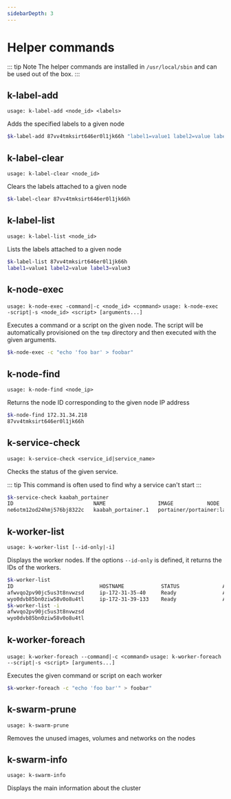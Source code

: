 ```yaml
---
sidebarDepth: 3
---
```


# Helper commands

::: tip Note
The helper commands are installed in `/usr/local/sbin` and can be used out of the box.
:::

## k-label-add

`usage: k-label-add <node_id> <labels>`

Adds the specified labels to a given node

```bash
$k-label-add 87vv4tmksirt646er0l1jk66h "label1=value1 label2=value label3=value3"
```

## k-label-clear

`usage: k-label-clear <node_id>`

Clears the labels attached to a given node

```bash
$k-label-clear 87vv4tmksirt646er0l1jk66h
```

## k-label-list

`usage: k-label-list <node_id>`

Lists the labels attached to a given node

```bash
$k-label-list 87vv4tmksirt646er0l1jk66h 
label1=value1 label2=value label3=value3
```

## k-node-exec

`usage: k-node-exec -command|-c <node_id> <command>`
`usage: k-node-exec -script|-s <node_id> <script> [arguments...]`

Executes a command or a script on the given node.
The script will be automatically provisioned on the `tmp` directory and then executed with the given arguments.

```bash
$k-node-exec -c "echo 'foo bar' > foobar"
```

## k-node-find

`usage: k-node-find <node_ip>`

Returns the node ID corresponding to the given node IP address

```bash
$k-node-find 172.31.34.218
87vv4tmksirt646er0l1jk66h
```

## k-service-check

`usage: k-service-check <service_id|service_name>`

Checks the status of the given service.

::: tip 
This command is often used to find why a service can't start
:::

```bash
$k-service-check kaabah_portainer
ID                          NAME                 IMAGE           NODE                DESIRED STATE       CURRENT                                                          STATE               ERROR               PORTS
ne6otm12od24hmj576bj8322c   kaabah_portainer.1   portainer/portainer:latest@sha256:07c0e19e28e18414dd02c313c36b293758acf197d5af45077e3dd69c630e25cc   ip-172-31-36-140    Running             Running about an hour ago
```

## k-worker-list

`usage: k-worker-list [--id-only|-i]`

Displays the worker nodes. If the options `--id-only` is defined, it returns the IDs of the workers.

```bash
$k-worker-list
ID                            HOSTNAME            STATUS              AVAILABILITY        MANAGER STATUS      ENGINE VERSION
afwvqo2pv90jc5us3t8nvwzsd     ip-172-31-35-40     Ready               Active                                  18.03.1-ce
wyo0dvb85bn0ziw58v0o8u4tl     ip-172-31-39-133    Ready               Active                                  18.03.1-ce
$k-worker-list -i
afwvqo2pv90jc5us3t8nvwzsd
wyo0dvb85bn0ziw58v0o8u4tl
```

## k-worker-foreach

`usage: k-worker-foreach --command|-c <command>`
`usage: k-worker-foreach --script|-s <script> [arguments...]`

Executes the given command or script on each worker

```bash
$k-worker-foreach -c "echo 'foo bar'" > foobar"
```

## k-swarm-prune

`usage: k-swarm-prune`

Removes the unused images, volumes and networks on the nodes

## k-swarm-info

`usage: k-swarm-info`

Displays the main information about the cluster
